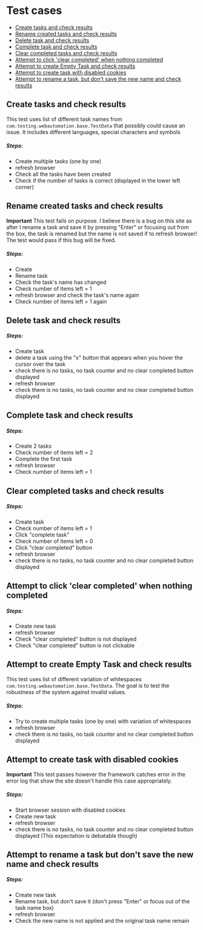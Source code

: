 # Test cases
- [Create tasks and check results](#create-tasks-and-check-results)
- [Rename created tasks and check results](#rename-created-tasks-and-check-results)
- [Delete task and check results](#delete-task-and-check-results)
- [Complete task and check results](#Complete-task-and-check-results)
- [Clear completed tasks and check results](#clear-completed-tasks-and-check-results)
- [Attempt to click 'clear completed' when nothing completed](#attempt-to-click-clear-completed-when-nothing-completed)
- [Attempt to create Empty Task and check results](#attempt-to-create-Empty-Task-and-check-results)
- [Attempt to create task with disabled cookies](#attempt-to-create-task-with-disabled-cookies)
- [Attempt to rename a task, but don't save the new name and check results](#attempt-to-rename-a-task-but-don't-save-the-new-name-and-check-results)


## Create tasks and check results

This test uses list of different task names from `com.testing.webautomation.base.TestData` that possibly could cause an issue. It includes different languages, special characters and symbols
##### Steps:
- Create multiple tasks (one by one) 
- refresh browser
- Check all the tasks have been created
- Check if the number of tasks is correct (displayed in the lower left corner)

## Rename created tasks and check results

**Important** This test fails on purpose. I believe there is a bug on this site as after I rename a task and save it by pressing "Enter" or focusing out from the box, the task is renamed but the name is not saved if to refresh browser! The test would pass if this bug will be fixed. 
##### Steps:
- Create
- Rename task
- Check the task's name has changed
- Check number of items left = 1
- refresh browser and check the task's name again
- Check number of items left = 1 again


## Delete task and check results

##### Steps:
- Create task
- delete a task using the "x" button that appears when you hover the cursor over the task
- check there is no tasks, no task counter and no clear completed button displayed
- refresh browser
- check there is no tasks, no task counter and no clear completed button displayed


## Complete task and check results

##### Steps:
- Create 2 tasks
- Check number of items left = 2
- Complete the first task
- refresh browser
- Check number of items left = 1

## Clear completed tasks and check results

##### Steps:
- Create task
- Check number of items left = 1
- Click "complete task"
- Check number of items left = 0
- Click "clear completed" button
- refresh browser
- check there is no tasks, no task counter and no clear completed button displayed


##  Attempt to click 'clear completed' when nothing completed

##### Steps:
- Create new task
- refresh browser
- Check "clear completed" button is not displayed
- Check "clear completed" button is not clickable

##  Attempt to create Empty Task and check results
This test uses list of different variation of whitespaces `com.testing.webautomation.base.TestData`. The goal is to test the robustness of the system against invalid values.


##### Steps:
- Try to create multiple tasks (one by one) with variation of whitespaces
- refresh browser
- check there is no tasks, no task counter and no clear completed button displayed


##  Attempt to create task with disabled cookies
**Important** This test passes however the framework catches error in the error log that show the site doesn't handle this case appropriately.

##### Steps:
- Start browser session with disabled cookies
- Create new task
- refresh browser 
- check there is no tasks, no task counter and no clear completed button displayed (This expectation is debatable though)

##  Attempt to rename a task but don't save the new name and check results

##### Steps:
- Create new task
- Rename task, but don't save it (don't press "Enter" or focus out of the task name box)
- refresh browser
- Check the new name is not applied and the original task name remain
